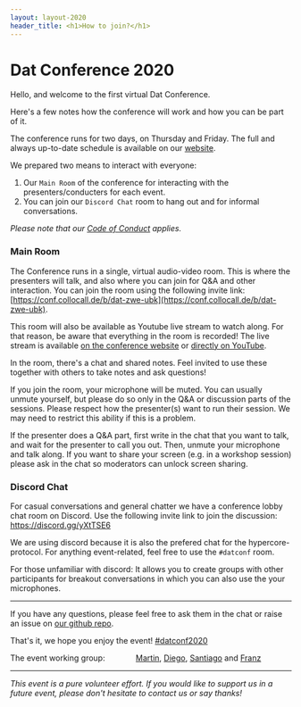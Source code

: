 ```yaml
---
layout: layout-2020
header_title: <h1>How to join?</h1>
---
```


# Dat Conference 2020


Hello, and welcome to the first virtual Dat Conference.

Here's a few notes how the conference will work and how you can be part of it.

The conference runs for two days, on Thursday and Friday. The full and always up-to-date schedule is available on our [website](https://events.dat.foundation/2020/schedule/).

We prepared two means to interact with everyone:

1. Our `Main Room` of the conference for interacting with the presenters/conducters for each event. 
2. You can join our `Discord Chat` room to hang out and for informal conversations.

_Please note that our [Code of Conduct](https://events.dat.foundation/2020/coc/) applies._

### Main Room

The Conference runs in a single, virtual audio-video room. This is where the presenters will talk, and also where you can join for Q&A and other interaction. You can join the room using the following invite link: [https://conf.collocall.de/b/dat-zwe-ubk](https://conf.collocall.de/b/dat-zwe-ubk).

This room will also be available as Youtube live stream to watch along. For that reason, be aware that everything in the room is recorded! The live stream is available [on the conference website](https://events.dat.foundation/2020/stream/) or [directly on YouTube](https://www.youtube.com/channel/UCbLY5Qg3t3OJbxZZUioqMOQ).

In the room, there's a chat and shared notes. Feel invited to use these together with others to take notes and ask questions!

If you join the room, your microphone will be muted. You can usually unmute yourself, but please do so only in the Q&A or discussion parts of the sessions. Please respect how the presenter(s) want to run their session. We may need to restrict this ability if this is a problem.

If the presenter does a Q&A part, first write in the chat that you want to talk, and wait for the presenter to call you out. Then, unmute your microphone and talk along. If you want to share your screen (e.g. in a workshop session) please ask in the chat so moderators can unlock screen sharing.


### Discord Chat

For casual conversations and general chatter we have a conference lobby chat room on Discord. Use the following invite link to join the discussion: https://discord.gg/yXtTSE6

We are using discord because it is also the prefered chat for the hypercore-protocol. For anything event-related, feel free to use the `#datconf` room.

For those unfamiliar with discord: It allows you to create groups with other participants for breakout conversations in which you can also use the your microphones.

---

If you have any questions, please feel free to ask them in the chat or raise an issue on [our github repo](https://github.com/datproject/public-events/issues/new).

That's it, we hope you enjoy the event! [#datconf2020](https://twitter.com/hashtag/datconf2020)

The event working group:
&nbsp;&nbsp;&nbsp;&nbsp;&nbsp;&nbsp;&nbsp;&nbsp;&nbsp;&nbsp;&nbsp;&nbsp;&nbsp;[Martin](https://discordapp.com/users/531578097737400330), [Diego](https://discordapp.com/users/600743789652344834), [Santiago](https://discordapp.com/users/401800351671386113) and [Franz](https://discordapp.com/users/458255921752047616)

---

_This event is a pure volunteer effort. If you would like to support us in a future event, please don't hesitate to contact us or say thanks!_

